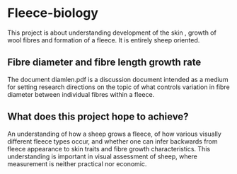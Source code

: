 # Fleece-biology #
This project is about understanding  development of the skin , growth of wool fibres and formation of a fleece. It is entirely sheep oriented. 

## Fibre diameter and fibre length growth rate ##
The document diamlen.pdf is  a discussion document intended as a medium for setting research directions on the topic of what controls variation in fibre diameter between individual fibres within a fleece.

## What does this project hope to achieve? ##
An understanding of how a sheep grows a fleece, of how various visually different fleece types occur, and whether one can infer backwards from fleece appearance to skin traits and fibre growth characteristics. This understanding is important in visual assessment of sheep, where measurement is neither practical nor economic.

